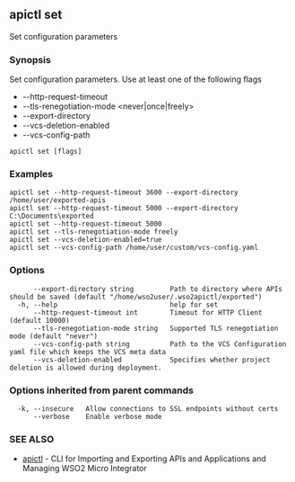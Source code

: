 ## apictl set

Set configuration parameters

### Synopsis

Set configuration parameters. Use at least one of the following flags
* --http-request-timeout <time-in-milli-seconds>
* --tls-renegotiation-mode <never|once|freely>
* --export-directory <path-to-directory-where-apis-should-be-saved>
* --vcs-deletion-enabled <enable-or-disable-project-deletion-via-vcs>
* --vcs-config-path <path-to-custom-vcs-config-file>

```
apictl set [flags]
```

### Examples

```
apictl set --http-request-timeout 3600 --export-directory /home/user/exported-apis
apictl set --http-request-timeout 5000 --export-directory C:\Documents\exported
apictl set --http-request-timeout 5000
apictl set --tls-renegotiation-mode freely
apictl set --vcs-deletion-enabled=true
apictl set --vcs-config-path /home/user/custom/vcs-config.yaml
```

### Options

```
      --export-directory string         Path to directory where APIs should be saved (default "/home/wso2user/.wso2apictl/exported")
  -h, --help                            help for set
      --http-request-timeout int        Timeout for HTTP Client (default 10000)
      --tls-renegotiation-mode string   Supported TLS renegotiation mode (default "never")
      --vcs-config-path string          Path to the VCS Configuration yaml file which keeps the VCS meta data
      --vcs-deletion-enabled            Specifies whether project deletion is allowed during deployment.
```

### Options inherited from parent commands

```
  -k, --insecure   Allow connections to SSL endpoints without certs
      --verbose    Enable verbose mode
```

### SEE ALSO

* [apictl](apictl.md)	 - CLI for Importing and Exporting APIs and Applications and Managing WSO2 Micro Integrator

